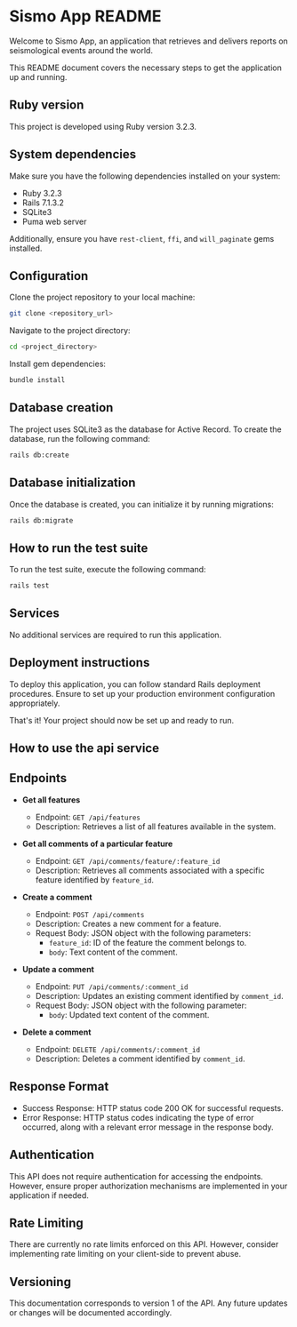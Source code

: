# Sismo App README

Welcome to Sismo App, an application that retrieves and delivers reports on seismological events around the world.

This README document covers the necessary steps to get the application up and running.

## Ruby version

This project is developed using Ruby version 3.2.3.

## System dependencies

Make sure you have the following dependencies installed on your system:

- Ruby 3.2.3
- Rails 7.1.3.2
- SQLite3
- Puma web server

Additionally, ensure you have `rest-client`, `ffi`, and `will_paginate` gems installed.

## Configuration

Clone the project repository to your local machine:

```bash
git clone <repository_url>
```

Navigate to the project directory:

```bash
cd <project_directory>
```

Install gem dependencies:

```bash
bundle install
```

## Database creation

The project uses SQLite3 as the database for Active Record. To create the database, run the following command:

```bash
rails db:create
```

## Database initialization

Once the database is created, you can initialize it by running migrations:

```bash
rails db:migrate
```

## How to run the test suite

To run the test suite, execute the following command:

```bash
rails test
```

## Services

No additional services are required to run this application.

## Deployment instructions

To deploy this application, you can follow standard Rails deployment procedures. Ensure to set up your production environment configuration appropriately.

That's it! Your project should now be set up and ready to run.


## How to use the api service

## Endpoints

- **Get all features**
  - Endpoint: `GET /api/features`
  - Description: Retrieves a list of all features available in the system.

- **Get all comments of a particular feature**
  - Endpoint: `GET /api/comments/feature/:feature_id`
  - Description: Retrieves all comments associated with a specific feature identified by `feature_id`.

- **Create a comment**
  - Endpoint: `POST /api/comments`
  - Description: Creates a new comment for a feature.
  - Request Body: JSON object with the following parameters:
    - `feature_id`: ID of the feature the comment belongs to.
    - `body`: Text content of the comment.

- **Update a comment**
  - Endpoint: `PUT /api/comments/:comment_id`
  - Description: Updates an existing comment identified by `comment_id`.
  - Request Body: JSON object with the following parameter:
    - `body`: Updated text content of the comment.

- **Delete a comment**
  - Endpoint: `DELETE /api/comments/:comment_id`
  - Description: Deletes a comment identified by `comment_id`.


## Response Format

- Success Response: HTTP status code 200 OK for successful requests.
- Error Response: HTTP status codes indicating the type of error occurred, along with a relevant error message in the response body.

## Authentication

This API does not require authentication for accessing the endpoints. However, ensure proper authorization mechanisms are implemented in your application if needed.

## Rate Limiting

There are currently no rate limits enforced on this API. However, consider implementing rate limiting on your client-side to prevent abuse.

## Versioning

This documentation corresponds to version 1 of the API. Any future updates or changes will be documented accordingly.

